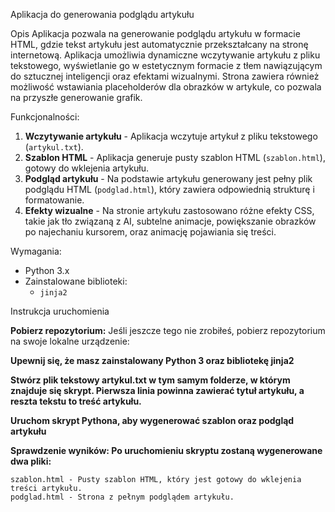 Aplikacja do generowania podglądu artykułu

Opis
Aplikacja pozwala na generowanie podglądu artykułu w formacie HTML, gdzie tekst artykułu jest automatycznie przekształcany na stronę internetową. Aplikacja umożliwia dynamiczne wczytywanie artykułu z pliku tekstowego, wyświetlanie go w estetycznym formacie z tłem nawiązującym do sztucznej inteligencji oraz efektami wizualnymi. Strona zawiera również możliwość wstawiania placeholderów dla obrazków w artykule, co pozwala na przyszłe generowanie grafik.

Funkcjonalności:
1. **Wczytywanie artykułu** - Aplikacja wczytuje artykuł z pliku tekstowego (`artykul.txt`).
2. **Szablon HTML** - Aplikacja generuje pusty szablon HTML (`szablon.html`), gotowy do wklejenia artykułu.
3. **Podgląd artykułu** - Na podstawie artykułu generowany jest pełny plik podglądu HTML (`podglad.html`), który zawiera odpowiednią strukturę i formatowanie.
4. **Efekty wizualne** - Na stronie artykułu zastosowano różne efekty CSS, takie jak tło związaną z AI, subtelne animacje, powiększanie obrazków po najechaniu kursorem, oraz animację pojawiania się treści.

Wymagania:
- Python 3.x
- Zainstalowane biblioteki:
  - `jinja2`

Instrukcja uruchomienia

 **Pobierz repozytorium:**
   Jeśli jeszcze tego nie zrobiłeś, pobierz repozytorium na swoje lokalne urządzenie:

**Upewnij się, że masz zainstalowany Python 3 oraz bibliotekę jinja2**

**Stwórz plik tekstowy artykul.txt w tym samym folderze, w którym znajduje się skrypt. Pierwsza linia powinna zawierać tytuł artykułu, a reszta tekstu to treść artykułu.**

**Uruchom skrypt Pythona, aby wygenerować szablon oraz podgląd artykułu**

**Sprawdzenie wyników: Po uruchomieniu skryptu zostaną wygenerowane dwa pliki:**

    szablon.html - Pusty szablon HTML, który jest gotowy do wklejenia treści artykułu.
    podglad.html - Strona z pełnym podglądem artykułu.
